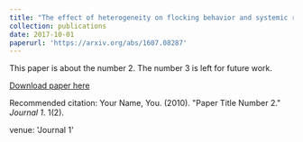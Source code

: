 ```yaml
---
title: "The effect of heterogeneity on flocking behavior and systemic risk"
collection: publications
date: 2017-10-01
paperurl: 'https://arxiv.org/abs/1607.08287'
---
```

This paper is about the number 2. The number 3 is left for future work.

[Download paper here](http://academicpages.github.io/files/paper2.pdf)

Recommended citation: Your Name, You. (2010). "Paper Title Number 2." <i>Journal 1</i>. 1(2).

venue: 'Journal 1'
